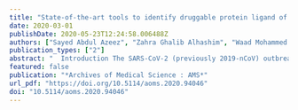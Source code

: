 ```yaml
---
title: "State-of-the-art tools to identify druggable protein ligand of SARS-CoV-2"
date: 2020-03-01
publishDate: 2020-05-23T12:24:58.006488Z
authors: ["Sayed Abdul Azeez", "Zahra Ghalib Alhashim", "Waad Mohammed Al Otaibi", "Hind Saleh Alsuwat", "Abdallah M. Ibrahim", "Noor B. Almandil", "J. Francis Borgio"]
publication_types: ["2"]
abstract: "  Introduction The SARS-CoV-2 (previously 2019-nCoV) outbreak in Wuhan, China and other parts of the world affects people and spreads coronavirus disease 2019 (COVID-19) through human-to-human contact, with a mortality rate of > 2%. There are no approved drugs or vaccines yet available against SARS-CoV-2.   Material and methods State-of-the-art tools based on in-silico methods are a cost-effective initial approach for identifying appropriate ligands against SARS-CoV-2. The present study developed the 3D structure of the envelope and nucleocapsid phosphoprotein of SARS-CoV-2, and molecular docking analysis was done against various ligands.   Results The highest log octanol/water partition coefficient, high number of hydrogen bond donors and acceptors, lowest non-bonded interaction energy between the receptor and the ligand, and high binding affinity were considered for the best ligand for the envelope (mycophenolic acid: log textitP = 3.00; DtextitG = –10.2567 kcal/mol; ptextitKi = 7.713 µM) and nucleocapsid phosphoprotein (1-[(2,4-dichlorophenyl)methyl]pyrazole-3,5-dicarboxylic acid: log textitP = 2.901; DtextitG = –12.2112 kcal/mol; ptextitKi = 7.885 µM) of SARS-CoV-2.   Conclusions The study identifies the most potent compounds against the SARS-CoV-2 envelope and nucleocapsid phosphoprotein through state-of-the-art tools based on an in-silico approach. A combination of these two ligands could be the best option to consider for further detailed studies to develop a drug for treating patients infected with SARS-CoV-2, COVID-19.  "
featured: false
publication: "*Archives of Medical Science : AMS*"
url_pdf: "https://doi.org/10.5114/aoms.2020.94046"
doi: "10.5114/aoms.2020.94046"
---
```



